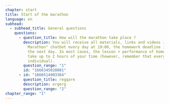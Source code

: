 ```yaml
---
chapter: start
title: Start of the marathon
language: en
subhead:
  - subhead_title: General questions
    questions:
      - question_title: How will the marathon take place ?
        description: You will receive all materials, links and videos in the "GoIT
          Marathon" chatbot every day at 19:00, the homework deadline is 18:00
          the next day. In most cases, the lesson + performance of homework will
          take up to 2 hours of your time (however, remember that everything is
          individual).
        question_range: "1"
        id: "1666345028081"
      - id: "1666514903364"
        question_title: r﻿egqare
        description: e﻿rgerg
        question_range: "2"
chapter_range: "1"
---
```

